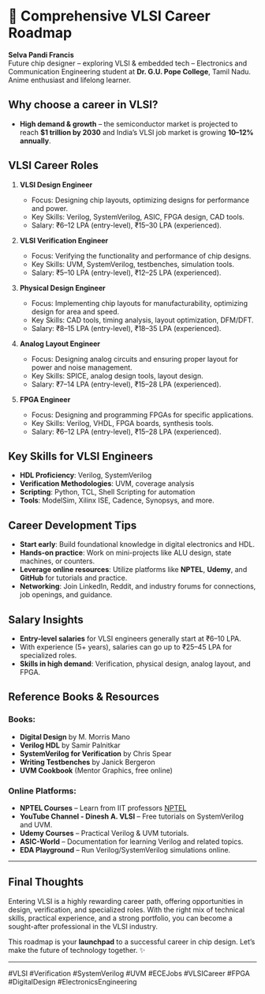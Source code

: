 # 🚀 Comprehensive VLSI Career Roadmap

**Selva Pandi Francis**  
Future chip designer – exploring VLSI & embedded tech – Electronics and Communication Engineering student at **Dr. G.U. Pope College**, Tamil Nadu. Anime enthusiast and lifelong learner.

## Why choose a career in VLSI?

- **High demand & growth** – the semiconductor market is projected to reach **$1 trillion by 2030** and India’s VLSI job market is growing **10–12% annually**.

## VLSI Career Roles

1. **VLSI Design Engineer**
   - Focus: Designing chip layouts, optimizing designs for performance and power.
   - Key Skills: Verilog, SystemVerilog, ASIC, FPGA design, CAD tools.
   - Salary: ₹6–12 LPA (entry-level), ₹15–30 LPA (experienced).

2. **VLSI Verification Engineer**
   - Focus: Verifying the functionality and performance of chip designs.
   - Key Skills: UVM, SystemVerilog, testbenches, simulation tools.
   - Salary: ₹5–10 LPA (entry-level), ₹12–25 LPA (experienced).

3. **Physical Design Engineer**
   - Focus: Implementing chip layouts for manufacturability, optimizing design for area and speed.
   - Key Skills: CAD tools, timing analysis, layout optimization, DFM/DFT.
   - Salary: ₹8–15 LPA (entry-level), ₹18–35 LPA (experienced).

4. **Analog Layout Engineer**
   - Focus: Designing analog circuits and ensuring proper layout for power and noise management.
   - Key Skills: SPICE, analog design tools, layout design.
   - Salary: ₹7–14 LPA (entry-level), ₹15–28 LPA (experienced).

5. **FPGA Engineer**
   - Focus: Designing and programming FPGAs for specific applications.
   - Key Skills: Verilog, VHDL, FPGA boards, synthesis tools.
   - Salary: ₹6–12 LPA (entry-level), ₹15–28 LPA (experienced).

## Key Skills for VLSI Engineers

- **HDL Proficiency**: Verilog, SystemVerilog
- **Verification Methodologies**: UVM, coverage analysis
- **Scripting**: Python, TCL, Shell Scripting for automation
- **Tools**: ModelSim, Xilinx ISE, Cadence, Synopsys, and more.

## Career Development Tips

- **Start early**: Build foundational knowledge in digital electronics and HDL.
- **Hands-on practice**: Work on mini-projects like ALU design, state machines, or counters.
- **Leverage online resources**: Utilize platforms like **NPTEL**, **Udemy**, and **GitHub** for tutorials and practice.
- **Networking**: Join LinkedIn, Reddit, and industry forums for connections, job openings, and guidance.

## Salary Insights

- **Entry-level salaries** for VLSI engineers generally start at ₹6–10 LPA.
- With experience (5+ years), salaries can go up to ₹25–45 LPA for specialized roles.
- **Skills in high demand**: Verification, physical design, analog layout, and FPGA.

## Reference Books & Resources

### Books:
- **Digital Design** by M. Morris Mano
- **Verilog HDL** by Samir Palnitkar
- **SystemVerilog for Verification** by Chris Spear
- **Writing Testbenches** by Janick Bergeron
- **UVM Cookbook** (Mentor Graphics, free online)

### Online Platforms:
- **NPTEL Courses** – Learn from IIT professors [NPTEL](https://nptel.ac.in)
- **YouTube Channel - Dinesh A. VLSI** – Free tutorials on SystemVerilog and UVM.
- **Udemy Courses** – Practical Verilog & UVM tutorials.
- **ASIC-World** – Documentation for learning Verilog and related topics.
- **EDA Playground** – Run Verilog/SystemVerilog simulations online.

---

## Final Thoughts

Entering VLSI is a highly rewarding career path, offering opportunities in design, verification, and specialized roles. With the right mix of technical skills, practical experience, and a strong portfolio, you can become a sought-after professional in the VLSI industry.

This roadmap is your **launchpad** to a successful career in chip design. Let’s make the future of technology together. ✨

---

#VLSI #Verification #SystemVerilog #UVM #ECEJobs #VLSICareer #FPGA #DigitalDesign #ElectronicsEngineering
